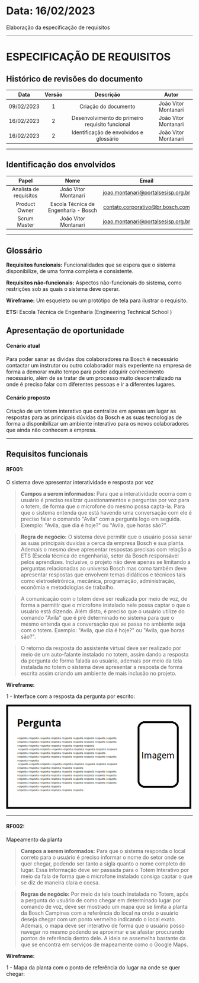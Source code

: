 # Data: 16/02/2023

Elaboração da especificação de requisitos

***

# ESPECIFICAÇÃO DE REQUISITOS

## Histórico de revisões do documento
| Data | Versão | Descrição | Autor |
| :-----: | :-----: | :-----: | :-----: |
| 09/02/2023 | 1 | Criação do documento | João Vitor Montanari |
| 16/02/2023 | 2 | Desenvolvimento do primeiro requisito funcional | João Vitor Montanari |
| 16/02/2023 | 2 | Identificação de envolvidos e glossário | João Vitor Montanari |

****

## Identificação dos envolvidos
| Papel | Nome | Email |
| :-----: | :-----: | :-----: |
| Analista de requisitos | João Vitor Montanari | joao.montanari@portalsesisp.org.br |
| Product Owner | Escola Técnica de Engenharia - Bosch | contato.corporativo@br.bosch.com |
| Scrum Master | João Vitor Montanari | joao.montanari@portalsesisp.org.br |

***

## Glossário
**Requisitos funcionais:** Funcionalidades que se espera que o sistema disponibilize, de uma forma completa e consistente.

**Requisitos não-funcionais:** Aspectos não-funcionais do sistema, como restrições sob as quais o sistema deve operar.

**Wireframe:** Um esqueleto ou um protótipo de tela para ilustrar o requisito.

**ETS:** Escola Técnica de Engenharia (Engineering Technical School )

## Apresentação de oportunidade

#### Cenário atual
Para poder sanar as dividas dos colaboradores na Bosch é necessário contactar um instrutor ou outro colaborador mais experiente na empresa de forma a demorar muito tempo para poder adquirir conhecimento necessário, além de se tratar de um processo muito descentralizado na onde é preciso falar com diferentes pessoas e ir a diferentes lugares.

#### Cenário proposto
Criação de um totem interativo que centralize em apenas um lugar as respostas para as principais dúvidas da Bosch e as suas tecnologias de forma a disponibilizar um ambiente interativo para os novos colaboradores que ainda não conhecem a empresa.

***

## Requisitos funcionais

#### RF001:
O sistema deve apresentar interatividade e resposta por voz
> **Campos a serem informados:** Para que a interatividade ocorra com o usuário é preciso realizar questionamentos e perguntas por voz para o totem, de forma que o microfone do mesmo possa capta-la. Para que o sistema entenda que está havendo uma conversação com ele é preciso falar o comando "Avila" com a pergunta logo em seguida. Exemplo: "Avila, que dia é hoje?" ou "Avila, que horas são?".

> **Regra de negócio:** O sistema deve permitir que o usuário possa sanar as suas principais duvidas a cerca da empresa Bosch e sua planta. Ademais o mesmo deve apresentar respostas precisas com relação a ETS (Escola técnica de engenharia), setor da Bosch responsável pelos aprendizes. Inclusive, o projeto não deve apenas se limitando a perguntas relacionadas ao universo Bosch mas como também deve apresentar respostas que envolvem temas didáticos e técnicos tais como eletroeletrônica, mecânica, programação, administração, econômia e metodologias de trabalho.

> A comunicação com o totem deve ser realizada por meio de voz, de forma a permitir que o microfone instalado nele possa captar o que o usuário está dizendo. Além disto, é preciso que o usuário utilize do comando "Avila" que é pré determinado no sistema para que o mesmo entenda que a conversação que se passa no ambiente seja com o totem. Exemplo: "Avila, que dia é hoje?" ou "Avila, que horas são?".

> O retorno da resposta do assistente virtual deve ser realizado por meio de um auto-falante instalado no totem, assim dando a resposta da pergunta de forma falada ao usuário, ademais por meio da tela instalada no totem o sistema deve apresentar a resposta de forma escrita assim criando um ambiente de mais inclusão no projeto.

**Wireframe:**

1 - Interface com a resposta da pergunta por escrito:

![imagem](https://raw.githubusercontent.com/tcc-virtual-assistant/docs/main/Imagens/16-02-23/wireframe_rf001.png)

***

#### RF002:
Mapeamento da planta

> **Campos a serem informados:** Para que o sistema responda o local correto para o usuário é preciso informar o nome do setor onde se quer chegar, podendo ser tanto a sigla quanto o nome completo do lugar. Essa informação deve ser passada para o Totem Interativo por meio da fala de forma que o microfone instalado consiga captar o que se diz de maneira clara e coesa.

> **Regras de negócio:** Por meio da tela touch instalada no Totem, após a pergunta do usuário de como chegar em determinado lugar por comando de voz, deve ser mostrado um mapa que se limita a planta da Bosch Campinas com a referência do local na onde o usuário deseja chegar com um ponto vermelho indicando o local exato. Ademais, o mapa deve ser interativo de forma que o usuário posso navegar no mesmo podendo se aproximar e se afastar procurando pontos de referência dentro dele. A ideia se assemelha bastante da que se encontra em serviços de mapeamente como o Google Maps.

**Wireframe:**

1 - Mapa da planta com o ponto de referência do lugar na onde se quer chegar: